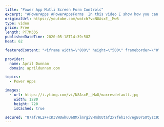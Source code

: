 ```yaml
---
title: "Power App Mutli Screen Form Controls"
excerpt: "#PowerApps #PowerAppsForms  In this video I show how you can break out a form control over multiple screens. This helps provide a better User Experience by reducing scrolling."
originalUrl: https://youtube.com/watch?v=N8AsxE__Mw8
type: video
price: Free
length: PT7M33S
publishedDateTime: 2020-05-18T14:39:58Z
heat: 62

featuredContent: "<iframe width=\"800\" height=\"500\" frameborder=\"0\" src=\"https://www.youtube.com/embed/N8AsxE__Mw8\" allow=\"accelerometer; autoplay; encrypted-media; gyroscope; picture-in-picture\" allowfullscreen></iframe>"

provider:
  name: April Dunnam
  domain: aprildunnam.com

topics:
  - Power Apps

images:
  - url: https://i.ytimg.com/vi/N8AsxE__Mw8/maxresdefault.jpg
    width: 1280
    height: 720
    isCached: true

secured: "87af/HL2+FxK3VWUwhuUeQMxlmrgiVHmdUUtaf2xYfeh1Td7egB0rSOtyzC9XU038BZipApstedWyQl0HFDqZduEDHc6PxvnCKheD5n9cfX2RjikpCGHGfYFGV17msKZ8cWIFvYuFacqMDxi/c3cRqHoZuoTnGOS7BrAWPeusXUt3dn30a3Au1W8JDGy4hpcRBvzuYiBRo9pT3rfinQpYJ2Jqf27StpdXvrGpZyy5+/zNTYbJmTZbaUGEOLOPbMN6MT0KK0UxNI92vsXJhVnXjPplWZecLPNfBB0Nsx/AxPrAsYugdwYH596NT2A4GUZhSYZysG1I9gXtxWgba3clvBwHt6kd2at7Vmg9tYVLTSN77liO/gYaiixrlji0ZlLeUWkctNYLxBmohOLHVEHyn6U5FM05qSJ0BON1KHN90Y=;2EGJhuMKW+VnXkD0GYJCDg=="
---
```


